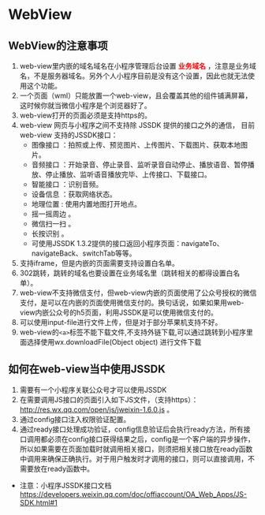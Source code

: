 # WebView

## WebView的注意事项
1. web-view里内嵌的域名域名在小程序管理后台设置 <strong><span style="color: red">业务域名</span></strong> ，注意是业务域名，不是服务器域名。另外个人小程序目前是没有这个设置，因此也就无法使用这个功能。
2. 一个页面（wml）只能放置一个web-view，且会覆盖其他的组件铺满屏幕，这时候你就当微信小程序是个浏览器好了。
3. web-view打开的页面必须是支持https的。
4. web-view 网页与小程序之间不支持除 JSSDK 提供的接口之外的通信， 目前web-view 支持的JSSDK接口：
   - 图像接口	：拍照或上传、预览图片、上传图片、下载图片、获取本地图片。
   - 音频接口	：开始录音、停止录音、监听录音自动停止、播放语音、暂停播放、停止播放、监听语音播放完毕、上传接口、下载接口。
   - 智能接口	：识别音频。
   - 设备信息 ：获取网络状态。	
   - 地理位置 : 使用内置地图打开地点。
   - 摇一摇周边	。
   - 微信扫一扫	。
   - 长按识别	。
   - 可使用JSSDK 1.3.2提供的接口返回小程序页面：navigateTo、navigateBack、switchTab等等。
5. 支持iframe，但是内嵌的页面需要支持设置白名单。
6. 302跳转，跳转的域名也要设置在业务域名里（跳转相关的都得设置白名单）。
7. web-view不支持微信支付，但web-view内嵌的页面使用了公众号授权的微信支付，是可以在内嵌的页面使用微信支付的。换句话说，如果如果用web-view内嵌公众号的h5页面，利用JSSDK是可以使用微信支付的。
8. 可以使用input-file进行文件上传，但是对于部分苹果机支持不好。
9. web-view的`<a>`标签不能下载文件,不支持外链下载,可以通过跳转到小程序里面选择使用wx.downloadFile(Object object) 进行文件下载

## 如何在web-view当中使用JSSDK
1. 需要有一个小程序关联公众号才可以使用JSSDK
2. 在需要调用JS接口的页面引入如下JS文件，（支持https）：http://res.wx.qq.com/open/js/jweixin-1.6.0.js 。
3. 通过config接口注入权限验证配置。
4. 通过ready接口处理成功验证，config信息验证后会执行ready方法，所有接口调用都必须在config接口获得结果之后，config是一个客户端的异步操作，所以如果需要在页面加载时就调用相关接口，则须把相关接口放在ready函数中调用来确保正确执行。对于用户触发时才调用的接口，则可以直接调用，不需要放在ready函数中。

- 注意：小程序JSSDK接口文档 https://developers.weixin.qq.com/doc/offiaccount/OA_Web_Apps/JS-SDK.html#1




